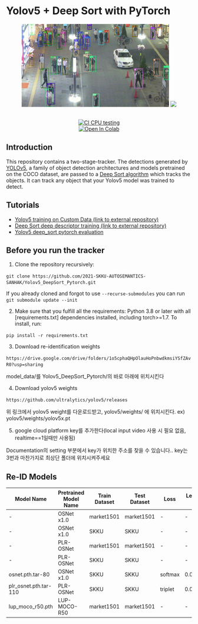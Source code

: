 # Yolov5 + Deep Sort with PyTorch





<div align="center">
<p>
<img src="MOT16_eval/track_pedestrians.gif" width="400"/> <img src="MOT16_eval/track_all.gif" width="400"/> 
</p>
<br>
<div>
<a href="https://github.com/mikel-brostrom/Yolov5_DeepSort_Pytorch/actions"><img src="https://github.com/mikel-brostrom/Yolov5_DeepSort_Pytorch/workflows/CI%20CPU%20testing/badge.svg" alt="CI CPU testing"></a>
<br>  
<a href="https://colab.research.google.com/drive/18nIqkBr68TkK8dHdarxTco6svHUJGggY?usp=sharing"><img src="https://colab.research.google.com/assets/colab-badge.svg" alt="Open In Colab"></a>
 
</div>

</div>


## Introduction

This repository contains a two-stage-tracker. The detections generated by [YOLOv5](https://github.com/ultralytics/yolov5), a family of object detection architectures and models pretrained on the COCO dataset, are passed to a [Deep Sort algorithm](https://github.com/ZQPei/deep_sort_pytorch) which tracks the objects. It can track any object that your Yolov5 model was trained to detect.


## Tutorials

* [Yolov5 training on Custom Data (link to external repository)](https://github.com/ultralytics/yolov5/wiki/Train-Custom-Data)&nbsp;
* [Deep Sort deep descriptor training (link to external repository)](https://github.com/ZQPei/deep_sort_pytorch#training-the-re-id-model)&nbsp;
* [Yolov5 deep_sort pytorch evaluation](https://github.com/mikel-brostrom/Yolov5_DeepSort_Pytorch/wiki/Evaluation)&nbsp;



## Before you run the tracker

1. Clone the repository recursively:

`git clone https://github.com/2021-SKKU-AUTOSEMANTICS-SANHAK/Yolov5_DeepSort_Pytorch.git`

If you already cloned and forgot to use `--recurse-submodules` you can run `git submodule update --init`

2. Make sure that you fulfill all the requirements: Python 3.8 or later with all [requirements.txt] dependencies installed, including torch>=1.7. To install, run:

`pip install -r requirements.txt`

3. Download re-identification weights 

`https://drive.google.com/drive/folders/1o5cphaQHpOlauHoPnbwdkmsiYSfZAvR0?usp=sharing`

model_data/를 Yolov5_DeepSort_Pytorch/의 바로 아래에 위치시킨다

4. Download yolov5 weights

`https://github.com/ultralytics/yolov5/releases`

위 링크에서 yolov5 weight를 다운로드받고, yolov5/weights/ 에 위치시킨다. ex) yolov5/weights/yolov5x.pt

5. google cloud platform key를 추가한다(local input video 사용 시 필요 없음, realtime==1일때만 사용됨)

Documentation의 setting 부분에서 key가 위치한 주소를 찾을 수 있습니다.. key는 3번과 마찬가지로 최상단 폴더에 위치시켜주세요



## Re-ID Models

| Model Name | Pretrained Model Name | Train Dataset | Test Dataset | Loss | Learning Rate | Epoch | mAP |
| ---- | ---- | ---- | ---- | ---- | ---- | ---- | ---- |
| - | OSNet x1.0 | market1501 | market1501 | - | - | - | 84.90% |
| - | OSNet x1.0 | SKKU | SKKU | - | - | - | 88.90% |
| - | PLR-OSNet | market1501 | market1501 | - | - | - | 88.90% |
| - | PLR-OSNet | SKKU | SKKU | - | - | - | 85.90% |
| osnet.pth.tar-80 | OSNet x1.0 | SKKU | SKKU | softmax | 0.0015 | 80 | 88.90% |
| plr_osnet.pth.tar-110 | PLR-OSNet | SKKU | SKKU | triplet | 0.000045 | 110 | 87.10% |
| lup_moco_r50.pth | LUP-MOCO-R50 | market1501 | market1501 | - | - | - | 91.12% |




